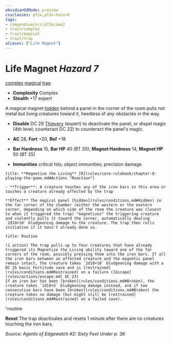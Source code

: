 ```yaml
---
obsidianUIMode: preview
cssclasses: pf2e,pf2e-hazard
tags:
- compendium/src/pf2e/aoe2
- trait/complex
- trait/magical
- trait/trap
aliases: ["Life Magnet"]
---
```

# Life Magnet *Hazard 7*  
[complex](rules/traits/complex.md "Complex Hazard Trait")  [magical](rules/traits/magical.md "Magical Item Trait")  [trap](rules/traits/trap.md "Trap Hazard Trait")  

- **Complexity** Complex
- **Stealth** +17 expert  

A magical magnet [hidden](rules/conditions.md#Hidden) behind a panel in the corner of the room pulls not metal but living creatures toward it, heedless of any obstacles in the way.

- **Disable** DC 29 [Thievery](compendium/skills.md#Thievery) (expert) to deactivate the panel, or dispel magic (4th level; counteract DC 22) to counteract the panel's magic.  

- **AC** 28, **Fort** +20, **Ref** +18
- **Bar Hardness** 15, **Bar HP** 40 (BT 20); **Magnet Hardness** 14, **Magnet HP** 50 (BT 25)
- **Immunities** critical hits; object immunities; precision damage

```ad-embed-ability
title: **Magnetize the Living** [R](rules/core-rulebook/chapter-9-playing-the-game.md#Actions "Reaction")

- **Trigger**: A creature touches any of the iron bars in this area or touches a creature already affected by the trap

**Effect** The magical panel [hidden](rules/conditions.md#Hidden) in the far corner of the chamber (either the western or the eastern corner, depending on which side of the room the creature was closest to when it triggered the trap) "magnetizes" the triggering creature and violently pulls it toward the corner, automatically dealing `2d10+10` bludgeoning damage to the creature. The trap then rolls initiative if it hasn't already done so.
```

```ad-pf2-summary
title: Routine

(1 action) The trap pulls up to four creatures that have already triggered its Magnetize the Living ability toward one of the far corners of the room, possibly pressing them into the iron bars. If all the iron bars between an affected creature and the magnetic panel remain intact, the creature takes `2d10+10` bludgeoning damage with a DC 25 basic Fortitude save and is [restrained](rules/conditions.md#Restrained) on a failure ([Escape](rules/actions/escape.md) DC 23)
If an iron bar has been [broken](rules/conditions.md#Broken), the creature takes `1d10+5` bludgeoning damage instead, and if two consecutive bars have been [broken](rules/conditions.md#Broken) the creature takes no damage (but might still be [restrained](rules/conditions.md#Restrained) on a failed save).
```
^routine

**Reset** The trap deactivates and resets 1 minute after there are no creatures touching the iron bars.  

*Source: Agents of Edgewatch #2: Sixty Feet Under p. 36*